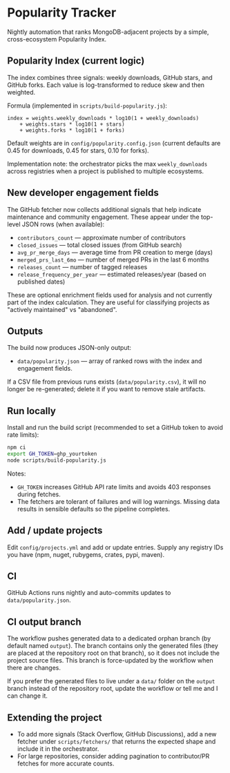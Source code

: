 # Popularity Tracker

Nightly automation that ranks MongoDB-adjacent projects by a simple, cross-ecosystem Popularity Index.

## Popularity Index (current logic)

The index combines three signals: weekly downloads, GitHub stars, and GitHub forks. Each value is log-transformed to reduce skew and then weighted.

Formula (implemented in `scripts/build-popularity.js`):

```
index = weights.weekly_downloads * log10(1 + weekly_downloads)
	+ weights.stars * log10(1 + stars)
	+ weights.forks * log10(1 + forks)
```

Default weights are in `config/popularity.config.json` (current defaults are 0.45 for downloads, 0.45 for stars, 0.10 for forks).

Implementation note: the orchestrator picks the max `weekly_downloads` across registries when a project is published to multiple ecosystems.

## New developer engagement fields

The GitHub fetcher now collects additional signals that help indicate maintenance and community engagement. These appear under the top-level JSON rows (when available):

- `contributors_count` — approximate number of contributors
- `closed_issues` — total closed issues (from GitHub search)
- `avg_pr_merge_days` — average time from PR creation to merge (days)
- `merged_prs_last_6mo` — number of merged PRs in the last 6 months
- `releases_count` — number of tagged releases
- `release_frequency_per_year` — estimated releases/year (based on published dates)

These are optional enrichment fields used for analysis and not currently part of the index calculation. They are useful for classifying projects as "actively maintained" vs "abandoned".

## Outputs

The build now produces JSON-only output:

- `data/popularity.json` — array of ranked rows with the index and engagement fields.

If a CSV file from previous runs exists (`data/popularity.csv`), it will no longer be re-generated; delete it if you want to remove stale artifacts.

## Run locally

Install and run the build script (recommended to set a GitHub token to avoid rate limits):

```bash
npm ci
export GH_TOKEN=ghp_yourtoken
node scripts/build-popularity.js
```

Notes:
- `GH_TOKEN` increases GitHub API rate limits and avoids 403 responses during fetches.
- The fetchers are tolerant of failures and will log warnings. Missing data results in sensible defaults so the pipeline completes.

## Add / update projects

Edit `config/projects.yml` and add or update entries. Supply any registry IDs you have (npm, nuget, rubygems, crates, pypi, maven).

## CI

GitHub Actions runs nightly and auto-commits updates to `data/popularity.json`.

## CI output branch

The workflow pushes generated data to a dedicated orphan branch (by default named `output`). The branch contains only the generated files (they are placed at the repository root on that branch), so it does not include the project source files. This branch is force-updated by the workflow when there are changes.

If you prefer the generated files to live under a `data/` folder on the `output` branch instead of the repository root, update the workflow or tell me and I can change it.

## Extending the project

- To add more signals (Stack Overflow, GitHub Discussions), add a new fetcher under `scripts/fetchers/` that returns the expected shape and include it in the orchestrator.
- For large repositories, consider adding pagination to contributor/PR fetches for more accurate counts.


